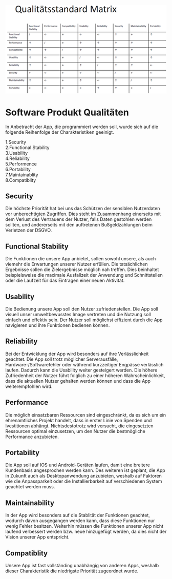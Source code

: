 ![Qualität](https://github.com/tjbnde/SE2Portfolio/blob/master/Abgabe%201/Qualit%C3%A4t/Qualit%C3%A4t-Raw/Qualit%C3%A4tsstandard%20Matrix.PNG)
# Software Produkt Qualitäten
In Anbetracht der App, die programmiert werden soll, wurde sich auf die folgende Reihenfolge der Charakteristiken geeinigt.

1.Security\
2.Functional Stability\
3.Usability\
4.Reliability\
5.Performence\
6.Portability\
7.Maintainablity\
8.Compatiblity

## Security
Die höchste Priorität hat bei uns das Schützen der sensiblen Nutzerdaten vor unberechtigten Zugriffen. Dies steht im Zusammenhang einerseits mit dem Verlust des Vertrauens der Nutzer, falls Daten gestohlen werden sollten, und andererseits mit den auftretenen Bußgeldzahlungen beim Verletzen der DSGVO.

## Functional Stability
Die Funktionen die unsere App anbietet, sollen sowohl unsere, als auch viemehr die Erwartungen unserer Nutzer erfüllen. Die tatsächlichen Ergebnisse sollen die Zielergebnisse möglich nah treffen. Dies beinhaltet beispielsweise die maximale Ausfallzeit der Anwendung und Schnittstellen oder die Laufzeit für das Eintragen einer neuen Aktivität.

## Usability
Die Bedienung unsere App soll den Nutzer zufriedenstellen. Die App soll visuell unser umweltbewusstes Image vertreten und die Nutzung soll einfach und effektiv sein. Der Nutzer soll möglichst effizient durch die App navigieren und ihre Funktionen bedienen können.

## Reliability
Bei der Entwicklung der App wird besonders auf ihre Verlässlichkeit geachtet. Die App soll trotz möglicher Serverausfälle, Hardware-/Softwarefehler oder während kurzzeitiger Engpässe verlässlich laufen. Dadurch kann die Usability weiter gesteigert werden. Die höhere Zufriedenheit der Nutzer führt folglich zu einer höheren Wahrscheinlichkeit, dass die aktuellen Nutzer gehalten werden können und dass die App weiterempfohlen wird.

## Performance
Die möglich einsatzbaren Ressourcen sind eingeschränkt, da es sich um ein ehrenamtliches Projekt handelt, dass in erster Linie von Spenden und Ivestitionen abhängt. Nichtsdestotrotz wird versucht, die eingesetzten Ressourcen optimal einzusetzen, um den Nutzer die bestmögliche Performance anzubieten.

## Portability
Die App soll auf IOS und Android-Geräten laufen, damit eine breitere Kundenbasis angesprochen werden kann. Des weiteren ist geplant, die App in Zukunft auch als Desktopanwendung anzubieten, weshalb auf Faktoren wie die Anpassparkeit oder die Installierbarkeit auf verschiedenen System geachtet werden muss.

## Maintainability
In der App wird besonders auf die Stablität der Funktionen geachtet, wodurch davon ausgegangen werden kann, dass diese Funktionen nur wenig Fehler besitzen. Weiterhin müssen die Funktionen unserer App nicht laufend verbessert werden bzw. neue hinzugefügt werden, da dies nicht der Vision unserer App entspricht.

## Compatiblity
Unsere App ist fast vollständing unabhängig von anderen Apps, weshalb dieser Charakteristik die niedrigste Priorität zugeordnet wurde. 

